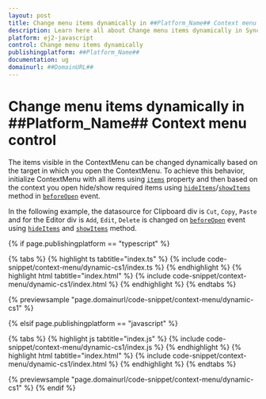 ```yaml
---
layout: post
title: Change menu items dynamically in ##Platform_Name## Context menu control | Syncfusion
description: Learn here all about Change menu items dynamically in Syncfusion ##Platform_Name## Context menu control of Syncfusion Essential JS 2 and more.
platform: ej2-javascript
control: Change menu items dynamically 
publishingplatform: ##Platform_Name##
documentation: ug
domainurl: ##DomainURL##
---
```


# Change menu items dynamically in ##Platform_Name## Context menu control

The items visible in the ContextMenu can be changed dynamically based on the target in which you open the ContextMenu. To achieve this behavior, initialize ContextMenu with all items using [`items`](../../api/context-menu#items) property and then based on the context you open hide/show required items using [`hideItems`](../../api/context-menu#hideitems)/[`showItems`](../../api/context-menu#showitems) method in [`beforeOpen`](../../api/context-menu#beforeopen) event.

In the following example, the datasource for Clipboard div is `Cut`, `Copy`, `Paste` and for the Editor div is `Add`, `Edit`, `Delete` is changed on [`beforeOpen`](../../api/context-menu#beforeopen) event using [`hideItems`](../../api/context-menu#hideitems) and [`showItems`](../../api/context-menu#showitems) method.

{% if page.publishingplatform == "typescript" %}

 {% tabs %}
{% highlight ts tabtitle="index.ts" %}
{% include code-snippet/context-menu/dynamic-cs1/index.ts %}
{% endhighlight %}
{% highlight html tabtitle="index.html" %}
{% include code-snippet/context-menu/dynamic-cs1/index.html %}
{% endhighlight %}
{% endtabs %}
        
{% previewsample "page.domainurl/code-snippet/context-menu/dynamic-cs1" %}

{% elsif page.publishingplatform == "javascript" %}

{% tabs %}
{% highlight js tabtitle="index.js" %}
{% include code-snippet/context-menu/dynamic-cs1/index.js %}
{% endhighlight %}
{% highlight html tabtitle="index.html" %}
{% include code-snippet/context-menu/dynamic-cs1/index.html %}
{% endhighlight %}
{% endtabs %}

{% previewsample "page.domainurl/code-snippet/context-menu/dynamic-cs1" %}
{% endif %}
